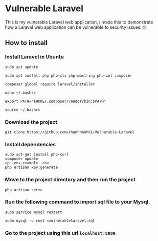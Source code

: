 # Vulnerable Laravel

This is my vulnerable Laravel web application, i made this to demonstrate how a Laravel web application can be vulnerable to security issues. 🤓 

## How to install

### Install Laravel in Ubuntu

```
sudo apt update

sudo apt install php php-cli php-mbstring php-xml composer

composer global require laravel/installer

nano ~/.bashrc

export PATH="$HOME/.composer/vendor/bin:$PATH"

source ~/.bashrc

```

### Download the project

```git clone https://github.com/khanhhnahk1/Vulnerable-Laravel```
 

### Install dependencies

```
sudo apt-get install php-curl
composer update
cp .env.example .env
php artisan key:generate
```

### Move to the project directory and then run the project
```
php artisan serve
```

### Run the following command to import sql file to your Mysql.

```
sudo service mysql restart

sudo mysql -u root <vulnerablelaravel.sql
```

### Go to the project using this url `localhost:8000`

